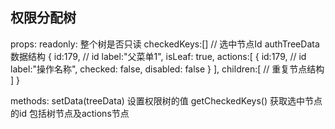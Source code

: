 ## 权限分配树

props: 
readonly: 整个树是否只读
checkedKeys:[] // 选中节点Id
authTreeData 数据结构
{
  id:179, // id
  label:"父菜单1", 
  isLeaf: true, 
  actions:[
    {
      id:179, // id
      label:"操作名称",
      checked: false,
      disabled: false 
    }
  ],
  children:[
    // 重复节点结构
  ]
}

methods:
setData(treeData) 设置权限树的值
getCheckedKeys() 获取选中节点的id  包括树节点及actions节点